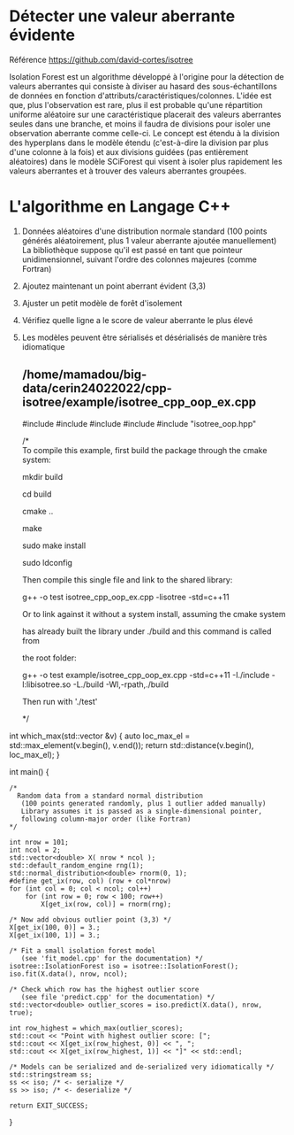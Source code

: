 
# Détecter une valeur aberrante évidente

Référence https://github.com/david-cortes/isotree

Isolation Forest est un algorithme développé à l'origine pour la détection de valeurs aberrantes qui consiste à diviser au hasard des sous-échantillons de données en fonction d'attributs/caractéristiques/colonnes. L'idée est que, plus l'observation est rare, plus il est probable qu'une répartition uniforme aléatoire sur une caractéristique placerait des valeurs aberrantes seules dans une branche, et moins il faudra de divisions pour isoler une observation aberrante comme celle-ci. Le concept est étendu à la division des hyperplans dans le modèle étendu (c'est-à-dire la division par plus d'une colonne à la fois) et aux divisions guidées (pas entièrement aléatoires) dans le modèle SCiForest qui visent à isoler plus rapidement les valeurs aberrantes et à trouver des valeurs aberrantes groupées.

# L'algorithme en Langage C++

1. Données aléatoires d'une distribution normale standard (100 points générés aléatoirement, plus 1 valeur aberrante ajoutée manuellement) La bibliothèque suppose qu'il est passé en tant que pointeur unidimensionnel, suivant l'ordre des colonnes majeures (comme Fortran)

2. Ajoutez maintenant un point aberrant évident (3,3)

3. Ajuster un petit modèle de forêt d'isolement

4. Vérifiez quelle ligne a le score de valeur aberrante le plus élevé

5. Les modèles peuvent être sérialisés et désérialisés de manière très idiomatique



    ## /home/mamadou/big-data/cerin24022022/cpp-isotree/example/isotree_cpp_oop_ex.cpp

    #include <random>
    #include <algorithm>
    #include <iostream>
    #include <sstream>
    #include "isotree_oop.hpp"

   /*  
      To compile this example, first build the package through the cmake system:
      
      mkdir build
      
      cd build
      
      cmake ..
      
      make
      
      sudo make install
      
      sudo ldconfig
      
   Then compile this single file and link to the shared library:
      
     g++ -o test isotree_cpp_oop_ex.cpp -lisotree -std=c++11
      
   Or to link against it without a system install, assuming the cmake system
      
   has already built the library under ./build and this command is called from
      
   the root folder:
      
     g++ -o test example/isotree_cpp_oop_ex.cpp -std=c++11 -I./include -l:libisotree.so -L./build -Wl,-rpath,./build
      

   Then run with './test'
      
    */
   
     
int which_max(std::vector<double> &v)
{
    auto loc_max_el = std::max_element(v.begin(), v.end());
    return std::distance(v.begin(), loc_max_el);
}

int main()
{
     
    /* 
      Random data from a standard normal distribution
       (100 points generated randomly, plus 1 outlier added manually)
       Library assumes it is passed as a single-dimensional pointer,
       following column-major order (like Fortran) 
    */
      
    int nrow = 101;
    int ncol = 2;
    std::vector<double> X( nrow * ncol );
    std::default_random_engine rng(1);
    std::normal_distribution<double> rnorm(0, 1);
    #define get_ix(row, col) (row + col*nrow)
    for (int col = 0; col < ncol; col++)
        for (int row = 0; row < 100; row++)
            X[get_ix(row, col)] = rnorm(rng);
     
    /* Now add obvious outlier point (3,3) */
    X[get_ix(100, 0)] = 3.;
    X[get_ix(100, 1)] = 3.;

    /* Fit a small isolation forest model
       (see 'fit_model.cpp' for the documentation) */
    isotree::IsolationForest iso = isotree::IsolationForest();
    iso.fit(X.data(), nrow, ncol);

    /* Check which row has the highest outlier score
       (see file 'predict.cpp' for the documentation) */
    std::vector<double> outlier_scores = iso.predict(X.data(), nrow, true);

    int row_highest = which_max(outlier_scores);
    std::cout << "Point with highest outlier score: [";
    std::cout << X[get_ix(row_highest, 0)] << ", ";
    std::cout << X[get_ix(row_highest, 1)] << "]" << std::endl;

    /* Models can be serialized and de-serialized very idiomatically */
    std::stringstream ss;
    ss << iso; /* <- serialize */
    ss >> iso; /* <- deserialize */

    return EXIT_SUCCESS;
}

